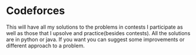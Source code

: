 # Codeforces
This will have all my solutions to the problems in contests I participate as well as those that I upsolve and practice(besides contests). All the solutions are in python or java. If you want you can suggest some improvements or different approach to a problem. 
